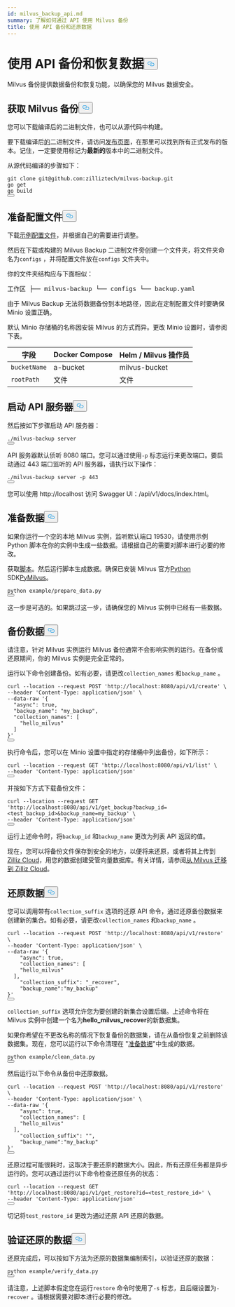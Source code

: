 ```yaml
---
id: milvus_backup_api.md
summary: 了解如何通过 API 使用 Milvus 备份
title: 使用 API 备份和还原数据
---
```

<h1 id="Back-up-and-Restore-Data-Using-APIs" class="common-anchor-header">使用 API 备份和恢复数据<button data-href="#Back-up-and-Restore-Data-Using-APIs" class="anchor-icon" translate="no">
      <svg translate="no"
        aria-hidden="true"
        focusable="false"
        height="20"
        version="1.1"
        viewBox="0 0 16 16"
        width="16"
      >
        <path
          fill="#0092E4"
          fill-rule="evenodd"
          d="M4 9h1v1H4c-1.5 0-3-1.69-3-3.5S2.55 3 4 3h4c1.45 0 3 1.69 3 3.5 0 1.41-.91 2.72-2 3.25V8.59c.58-.45 1-1.27 1-2.09C10 5.22 8.98 4 8 4H4c-.98 0-2 1.22-2 2.5S3 9 4 9zm9-3h-1v1h1c1 0 2 1.22 2 2.5S13.98 12 13 12H9c-.98 0-2-1.22-2-2.5 0-.83.42-1.64 1-2.09V6.25c-1.09.53-2 1.84-2 3.25C6 11.31 7.55 13 9 13h4c1.45 0 3-1.69 3-3.5S14.5 6 13 6z"
        ></path>
      </svg>
    </button></h1><p>Milvus 备份提供数据备份和恢复功能，以确保您的 Milvus 数据安全。</p>
<h2 id="Obtain-Milvus-Backup" class="common-anchor-header">获取 Milvus 备份<button data-href="#Obtain-Milvus-Backup" class="anchor-icon" translate="no">
      <svg translate="no"
        aria-hidden="true"
        focusable="false"
        height="20"
        version="1.1"
        viewBox="0 0 16 16"
        width="16"
      >
        <path
          fill="#0092E4"
          fill-rule="evenodd"
          d="M4 9h1v1H4c-1.5 0-3-1.69-3-3.5S2.55 3 4 3h4c1.45 0 3 1.69 3 3.5 0 1.41-.91 2.72-2 3.25V8.59c.58-.45 1-1.27 1-2.09C10 5.22 8.98 4 8 4H4c-.98 0-2 1.22-2 2.5S3 9 4 9zm9-3h-1v1h1c1 0 2 1.22 2 2.5S13.98 12 13 12H9c-.98 0-2-1.22-2-2.5 0-.83.42-1.64 1-2.09V6.25c-1.09.53-2 1.84-2 3.25C6 11.31 7.55 13 9 13h4c1.45 0 3-1.69 3-3.5S14.5 6 13 6z"
        ></path>
      </svg>
    </button></h2><p>您可以下载编译后的二进制文件，也可以从源代码中构建。</p>
<p>要下载编译后<a href="https://github.com/zilliztech/milvus-backup/releases">的</a>二进制文件，请访问<a href="https://github.com/zilliztech/milvus-backup/releases">发布页面</a>，在那里可以找到所有正式发布的版本。记住，一定要使用标记为<strong>最新的</strong>版本中的二进制文件。</p>
<p>从源代码编译的步骤如下：</p>
<pre><code translate="no" class="language-shell">git <span class="hljs-built_in">clone</span> git@github.com:zilliztech/milvus-backup.git
go get
go build
<button class="copy-code-btn"></button></code></pre>
<h2 id="Prepare-configuration-file" class="common-anchor-header">准备配置文件<button data-href="#Prepare-configuration-file" class="anchor-icon" translate="no">
      <svg translate="no"
        aria-hidden="true"
        focusable="false"
        height="20"
        version="1.1"
        viewBox="0 0 16 16"
        width="16"
      >
        <path
          fill="#0092E4"
          fill-rule="evenodd"
          d="M4 9h1v1H4c-1.5 0-3-1.69-3-3.5S2.55 3 4 3h4c1.45 0 3 1.69 3 3.5 0 1.41-.91 2.72-2 3.25V8.59c.58-.45 1-1.27 1-2.09C10 5.22 8.98 4 8 4H4c-.98 0-2 1.22-2 2.5S3 9 4 9zm9-3h-1v1h1c1 0 2 1.22 2 2.5S13.98 12 13 12H9c-.98 0-2-1.22-2-2.5 0-.83.42-1.64 1-2.09V6.25c-1.09.53-2 1.84-2 3.25C6 11.31 7.55 13 9 13h4c1.45 0 3-1.69 3-3.5S14.5 6 13 6z"
        ></path>
      </svg>
    </button></h2><p>下载<a href="https://raw.githubusercontent.com/zilliztech/milvus-backup/master/configs/backup.yaml">示例配置文件</a>，并根据自己的需要进行调整。</p>
<p>然后在下载或构建的 Milvus Backup 二进制文件旁创建一个文件夹，将文件夹命名为<code translate="no">configs</code> ，并将配置文件放在<code translate="no">configs</code> 文件夹中。</p>
<p>你的文件夹结构应与下面相似：</p>
<pre>
工作区 ├── milvus-backup └── configs └── backup.yaml</pre>
<p>由于 Milvus Backup 无法将数据备份到本地路径，因此在定制配置文件时要确保 Minio 设置正确。</p>
<div class="alert note">
<p>默认 Minio 存储桶的名称因安装 Milvus 的方式而异。更改 Minio 设置时，请参阅下表。</p>
<table>
<thead>
<tr><th>字段</th><th>Docker Compose</th><th>Helm / Milvus 操作员</th></tr>
</thead>
<tbody>
<tr><td><code translate="no">bucketName</code></td><td>a-bucket</td><td>milvus-bucket</td></tr>
<tr><td><code translate="no">rootPath</code></td><td>文件</td><td>文件</td></tr>
</tbody>
</table>
</div>
<h2 id="Start-up-the-API-server" class="common-anchor-header">启动 API 服务器<button data-href="#Start-up-the-API-server" class="anchor-icon" translate="no">
      <svg translate="no"
        aria-hidden="true"
        focusable="false"
        height="20"
        version="1.1"
        viewBox="0 0 16 16"
        width="16"
      >
        <path
          fill="#0092E4"
          fill-rule="evenodd"
          d="M4 9h1v1H4c-1.5 0-3-1.69-3-3.5S2.55 3 4 3h4c1.45 0 3 1.69 3 3.5 0 1.41-.91 2.72-2 3.25V8.59c.58-.45 1-1.27 1-2.09C10 5.22 8.98 4 8 4H4c-.98 0-2 1.22-2 2.5S3 9 4 9zm9-3h-1v1h1c1 0 2 1.22 2 2.5S13.98 12 13 12H9c-.98 0-2-1.22-2-2.5 0-.83.42-1.64 1-2.09V6.25c-1.09.53-2 1.84-2 3.25C6 11.31 7.55 13 9 13h4c1.45 0 3-1.69 3-3.5S14.5 6 13 6z"
        ></path>
      </svg>
    </button></h2><p>然后按如下步骤启动 API 服务器：</p>
<pre><code translate="no" class="language-shell">./milvus-backup server
<button class="copy-code-btn"></button></code></pre>
<p>API 服务器默认侦听 8080 端口。您可以通过使用<code translate="no">-p</code> 标志运行来更改端口。要启动通过 443 端口监听的 API 服务器，请执行以下操作：</p>
<pre><code translate="no" class="language-shell">./milvus-backup server -p 443
<button class="copy-code-btn"></button></code></pre>
<p>您可以使用 http://localhost 访问 Swagger UI：<port>/api/v1/docs/index.html。</p>
<h2 id="Prepare-data" class="common-anchor-header">准备数据<button data-href="#Prepare-data" class="anchor-icon" translate="no">
      <svg translate="no"
        aria-hidden="true"
        focusable="false"
        height="20"
        version="1.1"
        viewBox="0 0 16 16"
        width="16"
      >
        <path
          fill="#0092E4"
          fill-rule="evenodd"
          d="M4 9h1v1H4c-1.5 0-3-1.69-3-3.5S2.55 3 4 3h4c1.45 0 3 1.69 3 3.5 0 1.41-.91 2.72-2 3.25V8.59c.58-.45 1-1.27 1-2.09C10 5.22 8.98 4 8 4H4c-.98 0-2 1.22-2 2.5S3 9 4 9zm9-3h-1v1h1c1 0 2 1.22 2 2.5S13.98 12 13 12H9c-.98 0-2-1.22-2-2.5 0-.83.42-1.64 1-2.09V6.25c-1.09.53-2 1.84-2 3.25C6 11.31 7.55 13 9 13h4c1.45 0 3-1.69 3-3.5S14.5 6 13 6z"
        ></path>
      </svg>
    </button></h2><p>如果你运行一个空的本地 Milvus 实例，监听默认端口 19530，请使用示例 Python 脚本在你的实例中生成一些数据。请根据自己的需要对脚本进行必要的修改。</p>
<p>获取<a href="https://raw.githubusercontent.com/zilliztech/milvus-backup/main/example/prepare_data.py">脚本</a>。然后运行脚本生成数据。确保已安装 Milvus 官方<a href="https://pypi.org/project/pymilvus/">Python</a> SDK<a href="https://pypi.org/project/pymilvus/">PyMilvus</a>。</p>
<pre><code translate="no" class="language-shell">python example/prepare_data.py
<button class="copy-code-btn"></button></code></pre>
<p>这一步是可选的。如果跳过这一步，请确保您的 Milvus 实例中已经有一些数据。</p>
<h2 id="Back-up-data" class="common-anchor-header">备份数据<button data-href="#Back-up-data" class="anchor-icon" translate="no">
      <svg translate="no"
        aria-hidden="true"
        focusable="false"
        height="20"
        version="1.1"
        viewBox="0 0 16 16"
        width="16"
      >
        <path
          fill="#0092E4"
          fill-rule="evenodd"
          d="M4 9h1v1H4c-1.5 0-3-1.69-3-3.5S2.55 3 4 3h4c1.45 0 3 1.69 3 3.5 0 1.41-.91 2.72-2 3.25V8.59c.58-.45 1-1.27 1-2.09C10 5.22 8.98 4 8 4H4c-.98 0-2 1.22-2 2.5S3 9 4 9zm9-3h-1v1h1c1 0 2 1.22 2 2.5S13.98 12 13 12H9c-.98 0-2-1.22-2-2.5 0-.83.42-1.64 1-2.09V6.25c-1.09.53-2 1.84-2 3.25C6 11.31 7.55 13 9 13h4c1.45 0 3-1.69 3-3.5S14.5 6 13 6z"
        ></path>
      </svg>
    </button></h2><div class="tab-wrapper"></div>
<p>请注意，针对 Milvus 实例运行 Milvus 备份通常不会影响实例的运行。在备份或还原期间，你的 Milvus 实例是完全正常的。</p>
<p>运行以下命令创建备份。如有必要，请更改<code translate="no">collection_names</code> 和<code translate="no">backup_name</code> 。</p>
<pre><code translate="no" class="language-shell">curl --location --request POST <span class="hljs-string">&#x27;http://localhost:8080/api/v1/create&#x27;</span> \
--header <span class="hljs-string">&#x27;Content-Type: application/json&#x27;</span> \
--data-raw <span class="hljs-string">&#x27;{
  &quot;async&quot;: true,
  &quot;backup_name&quot;: &quot;my_backup&quot;,
  &quot;collection_names&quot;: [
    &quot;hello_milvus&quot;
  ]
}&#x27;</span>
<button class="copy-code-btn"></button></code></pre>
<p>执行命令后，您可以在 Minio 设置中指定的存储桶中列出备份，如下所示：</p>
<pre><code translate="no" class="language-shell">curl --location --request <span class="hljs-variable constant_">GET</span> <span class="hljs-string">&#x27;http://localhost:8080/api/v1/list&#x27;</span> \
--header <span class="hljs-string">&#x27;Content-Type: application/json&#x27;</span>
<button class="copy-code-btn"></button></code></pre>
<p>并按如下方式下载备份文件：</p>
<pre><code translate="no" class="language-shell">curl --location --request <span class="hljs-variable constant_">GET</span> <span class="hljs-string">&#x27;http://localhost:8080/api/v1/get_backup?backup_id=&lt;test_backup_id&gt;&amp;backup_name=my_backup&#x27;</span> \
--header <span class="hljs-string">&#x27;Content-Type: application/json&#x27;</span>
<button class="copy-code-btn"></button></code></pre>
<p>运行上述命令时，将<code translate="no">backup_id</code> 和<code translate="no">backup_name</code> 更改为列表 API 返回的值。</p>
<p>现在，您可以将备份文件保存到安全的地方，以便将来还原，或者将其上传到<a href="https://cloud.zilliz.com">Zilliz Cloud</a>，用您的数据创建受管向量数据库。有关详情，请参阅<a href="https://zilliz.com/doc/migrate_from_milvus-2x">从 Milvus 迁移到 Zilliz Cloud</a>。</p>
<h2 id="Restore-data" class="common-anchor-header">还原数据<button data-href="#Restore-data" class="anchor-icon" translate="no">
      <svg translate="no"
        aria-hidden="true"
        focusable="false"
        height="20"
        version="1.1"
        viewBox="0 0 16 16"
        width="16"
      >
        <path
          fill="#0092E4"
          fill-rule="evenodd"
          d="M4 9h1v1H4c-1.5 0-3-1.69-3-3.5S2.55 3 4 3h4c1.45 0 3 1.69 3 3.5 0 1.41-.91 2.72-2 3.25V8.59c.58-.45 1-1.27 1-2.09C10 5.22 8.98 4 8 4H4c-.98 0-2 1.22-2 2.5S3 9 4 9zm9-3h-1v1h1c1 0 2 1.22 2 2.5S13.98 12 13 12H9c-.98 0-2-1.22-2-2.5 0-.83.42-1.64 1-2.09V6.25c-1.09.53-2 1.84-2 3.25C6 11.31 7.55 13 9 13h4c1.45 0 3-1.69 3-3.5S14.5 6 13 6z"
        ></path>
      </svg>
    </button></h2><div class="tab-wrapper"></div>
<p>您可以调用带有<code translate="no">collection_suffix</code> 选项的还原 API 命令，通过还原备份数据来创建新的集合。如有必要，请更改<code translate="no">collection_names</code> 和<code translate="no">backup_name</code> 。</p>
<pre><code translate="no" class="language-shell">curl --location --request POST <span class="hljs-string">&#x27;http://localhost:8080/api/v1/restore&#x27;</span> \
--header <span class="hljs-string">&#x27;Content-Type: application/json&#x27;</span> \
--data-raw <span class="hljs-string">&#x27;{
    &quot;async&quot;: true,
    &quot;collection_names&quot;: [
    &quot;hello_milvus&quot;
  ],
    &quot;collection_suffix&quot;: &quot;_recover&quot;,
    &quot;backup_name&quot;:&quot;my_backup&quot;
}&#x27;</span>
<button class="copy-code-btn"></button></code></pre>
<p><code translate="no">collection_suffix</code> 选项允许您为要创建的新集合设置后缀。上述命令将在 Milvus 实例中创建一个名为<strong>hello_milvus_recover</strong>的新数据集。</p>
<p>如果你希望在不更改名称的情况下恢复备份的数据集，请在从备份恢复之前删除该数据集。现在，您可以运行以下命令清理在 "<a href="#Prepare-data">准备数据</a>"中生成的数据。</p>
<pre><code translate="no" class="language-shell">python example/clean_data.py
<button class="copy-code-btn"></button></code></pre>
<p>然后运行以下命令从备份中还原数据。</p>
<pre><code translate="no" class="language-shell">curl --location --request POST <span class="hljs-string">&#x27;http://localhost:8080/api/v1/restore&#x27;</span> \
--header <span class="hljs-string">&#x27;Content-Type: application/json&#x27;</span> \
--data-raw <span class="hljs-string">&#x27;{
    &quot;async&quot;: true,
    &quot;collection_names&quot;: [
    &quot;hello_milvus&quot;
  ],
    &quot;collection_suffix&quot;: &quot;&quot;,
    &quot;backup_name&quot;:&quot;my_backup&quot;
}&#x27;</span>
<button class="copy-code-btn"></button></code></pre>
<p>还原过程可能很耗时，这取决于要还原的数据大小。因此，所有还原任务都是异步运行的。您可以通过运行以下命令检查还原任务的状态：</p>
<pre><code translate="no" class="language-shell">curl --location --request <span class="hljs-variable constant_">GET</span> <span class="hljs-string">&#x27;http://localhost:8080/api/v1/get_restore?id=&lt;test_restore_id&gt;&#x27;</span> \
--header <span class="hljs-string">&#x27;Content-Type: application/json&#x27;</span>
<button class="copy-code-btn"></button></code></pre>
<p>切记将<code translate="no">test_restore_id</code> 更改为通过还原 API 还原的数据。</p>
<h2 id="Verify-restored-data" class="common-anchor-header">验证还原的数据<button data-href="#Verify-restored-data" class="anchor-icon" translate="no">
      <svg translate="no"
        aria-hidden="true"
        focusable="false"
        height="20"
        version="1.1"
        viewBox="0 0 16 16"
        width="16"
      >
        <path
          fill="#0092E4"
          fill-rule="evenodd"
          d="M4 9h1v1H4c-1.5 0-3-1.69-3-3.5S2.55 3 4 3h4c1.45 0 3 1.69 3 3.5 0 1.41-.91 2.72-2 3.25V8.59c.58-.45 1-1.27 1-2.09C10 5.22 8.98 4 8 4H4c-.98 0-2 1.22-2 2.5S3 9 4 9zm9-3h-1v1h1c1 0 2 1.22 2 2.5S13.98 12 13 12H9c-.98 0-2-1.22-2-2.5 0-.83.42-1.64 1-2.09V6.25c-1.09.53-2 1.84-2 3.25C6 11.31 7.55 13 9 13h4c1.45 0 3-1.69 3-3.5S14.5 6 13 6z"
        ></path>
      </svg>
    </button></h2><p>还原完成后，可以按如下方法为还原的数据集编制索引，以验证还原的数据：</p>
<pre><code translate="no" class="language-shell">python example/verify_data.py
<button class="copy-code-btn"></button></code></pre>
<p>请注意，上述脚本假定您在运行<code translate="no">restore</code> 命令时使用了<code translate="no">-s</code> 标志，且后缀设置为<code translate="no">-recover</code> 。请根据需要对脚本进行必要的修改。</p>

